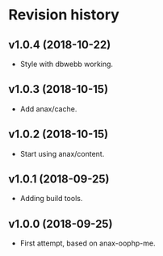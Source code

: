 Revision history
=================================



v1.0.4 (2018-10-22)
---------------------------------

* Style with dbwebb working.



v1.0.3 (2018-10-15)
---------------------------------

* Add anax/cache.



v1.0.2 (2018-10-15)
---------------------------------

* Start using anax/content.



v1.0.1 (2018-09-25)
---------------------------------

* Adding build tools.



v1.0.0 (2018-09-25)
---------------------------------

* First attempt, based on anax-oophp-me.
